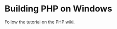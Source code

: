 # Building PHP on Windows

Follow the tutorial on the [PHP wiki](https://wiki.php.net/internals/windows/stepbystepbuild_sdk_2).
